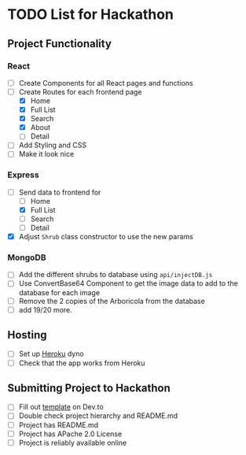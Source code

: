 # TODO List for Hackathon

## Project Functionality
### React
- [ ] Create Components for all React pages and functions
- [ ] Create Routes for each frontend page
    - [x] Home
    - [x] Full List
    - [x] Search
    - [x] About
    - [ ] Detail
- [ ] Add Styling and CSS
- [ ] Make it look nice

### Express
- [ ] Send data to frontend for
    - [ ] Home
    - [x] Full List
    - [ ] Search
    - [ ] Detail
- [x] Adjust `Shrub` class constructor to use the new params

### MongoDB
- [ ] Add the different shrubs to database using `api/injectDB.js`
- [ ] Use ConvertBase64 Component to get the image data to add to the database for each image
- [ ] Remove the 2 copies of the Arboricola from the database
- [ ] add 19/20 more.

## Hosting
- [ ] Set up [Heroku](https://www.heroku.com/) dyno
- [ ] Check that the app works from Heroku

## Submitting Project to Hackathon
- [ ] Fill out [template](https://dev.to/new/atlashackathon) on Dev.to
- [ ] Double check project hierarchy and README.md
- [ ] Project has README.md
- [ ] Project has APache 2.0 License
- [ ] Project is reliably available online